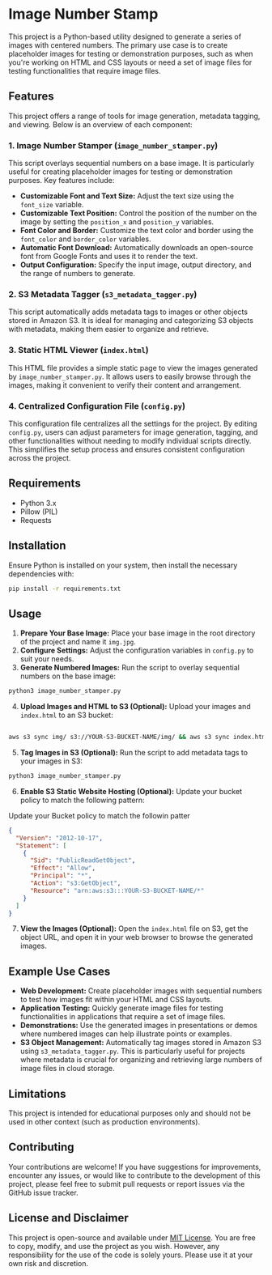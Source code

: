 # Image Number Stamp

This project is a Python-based utility designed to generate a series of images with centered numbers. The primary use case is to create placeholder images for testing or demonstration purposes, such as when you're working on HTML and CSS layouts or need a set of image files for testing functionalities that require image files.

## Features

This project offers a range of tools for image generation, metadata tagging, and viewing. Below is an overview of each component:

### 1. Image Number Stamper (`image_number_stamper.py`)

This script overlays sequential numbers on a base image. It is particularly useful for creating placeholder images for testing or demonstration purposes. Key features include:

- **Customizable Font and Text Size:** Adjust the text size using the `font_size` variable.
- **Customizable Text Position:** Control the position of the number on the image by setting the `position_x` and `position_y` variables.
- **Font Color and Border:** Customize the text color and border using the `font_color` and `border_color` variables.
- **Automatic Font Download:** Automatically downloads an open-source font from Google Fonts and uses it to render the text.
- **Output Configuration:** Specify the input image, output directory, and the range of numbers to generate.

### 2. S3 Metadata Tagger (`s3_metadata_tagger.py`)

This script automatically adds metadata tags to images or other objects stored in Amazon S3. It is ideal for managing and categorizing S3 objects with metadata, making them easier to organize and retrieve.

### 3. Static HTML Viewer (`index.html`)

This HTML file provides a simple static page to view the images generated by `image_number_stamper.py`. It allows users to easily browse through the images, making it convenient to verify their content and arrangement.

### 4. Centralized Configuration File (`config.py`)

This configuration file centralizes all the settings for the project. By editing `config.py`, users can adjust parameters for image generation, tagging, and other functionalities without needing to modify individual scripts directly. This simplifies the setup process and ensures consistent configuration across the project.

## Requirements

- Python 3.x
- Pillow (PIL)
- Requests

## Installation

Ensure Python is installed on your system, then install the necessary dependencies with:

```bash
pip install -r requirements.txt
```

## Usage

1. **Prepare Your Base Image:** Place your base image in the root directory of the project and name it `img.jpg`.
2. **Configure Settings:** Adjust the configuration variables in `config.py` to suit your needs.
3. **Generate Numbered Images:** Run the script to overlay sequential numbers on the base image:

```bash
python3 image_number_stamper.py
```

4. **Upload Images and HTML to S3 (Optional):** Upload your images and `index.html` to an S3 bucket:

```bash

aws s3 sync img/ s3://YOUR-S3-BUCKET-NAME/img/ && aws s3 sync index.html  s3://YOUR-S3-BUCKET-NAME

```

5. **Tag Images in S3 (Optional):** Run the script to add metadata tags to your images in S3:

```bash
python3 image_number_stamper.py
```

6. **Enable S3 Static Website Hosting (Optional):** Update your bucket policy to match the following pattern:

Update your Bucket policy to match the followin patter

```json
{
  "Version": "2012-10-17",
  "Statement": [
    {
      "Sid": "PublicReadGetObject",
      "Effect": "Allow",
      "Principal": "*",
      "Action": "s3:GetObject",
      "Resource": "arn:aws:s3:::YOUR-S3-BUCKET-NAME/*"
    }
  ]
}
```

7. **View the Images (Optional):** Open the `index.html` file on S3, get the object URL, and open it in your web browser to browse the generated images.

## Example Use Cases

- **Web Development:** Create placeholder images with sequential numbers to test how images fit within your HTML and CSS layouts.
- **Application Testing:** Quickly generate image files for testing functionalities in applications that require a set of image files.
- **Demonstrations:** Use the generated images in presentations or demos where numbered images can help illustrate points or examples.
- **S3 Object Management:** Automatically tag images stored in Amazon S3 using `s3_metadata_tagger.py`. This is particularly useful for projects where metadata is crucial for organizing and retrieving large numbers of image files in cloud storage.

## Limitations

This project is intended for educational purposes only and should not be used in other context (such as production environments).

## Contributing

Your contributions are welcome! If you have suggestions for improvements, encounter any issues, or would like to contribute to the development of this project, please feel free to submit pull requests or report issues via the GitHub issue tracker.

## License and Disclaimer

This project is open-source and available under [MIT License](https://opensource.org/licenses/MIT). You are free to copy, modify, and use the project as you wish. However, any responsibility for the use of the code is solely yours. Please use it at your own risk and discretion.

